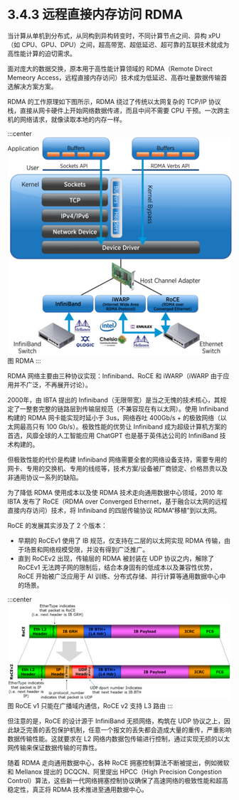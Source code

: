 # 3.4.3 远程直接内存访问 RDMA

当计算从单机到分布式，从同构到异构转变时，不同计算节点之间、异构 xPU（如 CPU、GPU、DPU）之间，超高带宽、超低延迟、超可靠的互联技术就成为高性能计算的迫切需求。

面对庞大的数据交换，原本用于高性能计算领域的 RDMA（Remote Direct Memeory Access，远程直接内存访问）技术成为低延迟、高吞吐量数据传输首选解决方案方案。

RDMA 的工作原理如下图所示，RDMA 绕过了传统以太网复杂的 TCP/IP 协议栈，直接从网卡硬件上开始网络数据传递，而且中间不需要 CPU 干预。一次跨主机的网络请求，就像读取本地的内存一样。

:::center
  ![](../assets/RDMA.png)<br/>
  图  RDMA 
:::

RDMA 网络主要由三种协议实现：Infiniband、RoCE 和 iWARP（iWARP 由于应用并不广泛，不再展开讨论）。

2000年，由 IBTA 提出的 Infiniband（无限带宽）是当之无愧的技术核心，其规定了一整套完整的链路层到传输层规范（不兼容现在有以太网）。使用 Infiniband 构建的 RDMA 网卡能实现时延小于 3us，网络吞吐 400Gb/s + 的极致网络（以太网最高只有 100 Gb/s）。极致性能的优势让 Infiniband 成为超级计算机方案的首选，风靡全球的人工智能应用 ChatGPT 也是基于英伟达公司的 InfiniBand 技术构建的。

但极致性能的代价是构建 Infiniband 网络需要全套的网络设备支持，需要专用的网卡、专用的交换机、专用的线缆等，技术方案/设备被厂商锁定、价格昂贵以及非通用协议一系列的缺陷。

为了降低 RDMA 使用成本以及使 RDMA 技术走向通用数据中心领域，2010 年 IBTA 发布了 RoCE（RDMA over Converged Ethernet，基于融合以太网的远程直接内存访问）技术，将 Infiniband 的四层传输协议 RDMA“移植”到以太网。

RoCE 的发展其实涉及了 2 个版本：
- 早期的 RoCEv1 使用了 IB 规范，仅支持在二层的以太网实现 RDMA 传输，由于场景和网络规模受限，并没有得到广泛推广。
- 直到 RoCEv2 出现，传输层的 RDMA 被封装在 UDP 协议之内，解除了 RoCEv1 无法跨子网的限制后，结合本身固有的低成本以及兼容性优势，RoCE 开始被广泛应用于 AI 训练、分布式存储、并行计算等通用数据中心中的场景。

:::center
  ![](../assets/RoCE_Header_format.png)<br/>
  图 RoCE v1 只能在广播域内通信，RoCE v2 支持 L3 路由
:::

但注意的是，RoCE 的设计源于 InfiniBand 无损网络，构筑在 UDP 协议之上，因此缺乏完善的丢包保护机制，任意一个报文的丢失都会造成大量的重传，严重影响数据传输性能。这就要求在 L2 网络内数据包传输进行控制，通过实现无损的以太网传输来保证数据传输的可靠性。

随着 RDMA 走向通用数据中心，各种 RoCE 拥塞控制算法不断被提出，例如微软和 Mellanox 提出的 DCQCN、阿里提出 HPCC（High Precision Congestion Control）算法，这些新一代网络拥塞控制协议确保了高速网络的极致性能和超高稳定性，真正将 RDMA 技术推进至通用数据中心。
